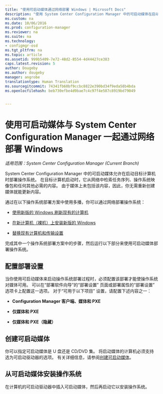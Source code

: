 ```yaml
---
title: "使用可启动媒体通过网络部署 Windows | Microsoft Docs"
description: "使用 System Center Configuration Manager 中的可启动媒体在启动目标计算机时部署操作系统。"
ms.custom: na
ms.date: 10/06/2016
ms.prod: configuration-manager
ms.reviewer: na
ms.suite: na
ms.technology:
- configmgr-osd
ms.tgt_pltfrm: na
ms.topic: article
ms.assetid: 999b5409-7e72-48d2-8554-4d44427ce383
caps.latest.revision: 5
author: Dougeby
ms.author: dougeby
manager: angrobe
translationtype: Human Translation
ms.sourcegitcommit: 74341fb60bf9ccbc8822e390bd34f9eda58b4bda
ms.openlocfilehash: beb730efbe4d9bae7c4c97f4e587c8919bd79049


---
```

# <a name="use-bootable-media-to-deploy-windows-over-the-network-with-system-center-configuration-manager"></a>使用可启动媒体与 System Center Configuration Manager 一起通过网络部署 Windows

*适用范围：System Center Configuration Manager (Current Branch)*

System Center Configuration Manager 中的可启动媒体允许在启动目标计算机时部署操作系统。 在目标计算机启动时，它从网络中检索任务序列、操作系统映像包和任何其他必需的内容。 由于媒体上未包括该内容，因此，你无需重新创建媒体就能更新内容。  

 通过在以下操作系统部署方案中使用多播，你可以通过网络部署操作系统：  

-   [使用新版的 Windows 刷新现有的计算机](refresh-an-existing-computer-with-a-new-version-of-windows.md)  

-   [在新计算机（裸机）上安装新版的 Windows](install-new-windows-version-new-computer-bare-metal.md)  

-   [替换现有计算机和传输设置](replace-an-existing-computer-and-transfer-settings.md)  

 完成其中一个操作系统部署方案中的步骤，然后运行以下部分来使用可启动媒体部署操作系统。  

## <a name="configure-deployment-settings"></a>配置部署设置  
 当你使用可启动媒体来启动操作系统部署过程时，必须配置该部署才能使操作系统对媒体可用。 可以在“部署软件向导”的“部署设置”  页面或部署属性的“部署设置”  选项卡上配置这一选项。  对于“可用于以下项目”  设置，请配置下述内容之一：  

-   **Configuration Manager 客户端、媒体和 PXE**  

-   **仅媒体和 PXE**  

-   **仅媒体和 PXE（隐藏）**  

## <a name="create-the-bootable-media"></a>创建可启动媒体  
 你可以指定可启动媒体是 U 盘还是 CD/DVD 集。 将启动媒体的计算机必须支持选为可启动驱动器的选项。 有关详细信息，请参阅[创建可启动媒体](create-bootable-media.md)。  

##  <a name="a-namebkmkdeploya-install-the-operating-system-from--bootable-media"></a><a name="BKMK_Deploy"></a> 从可启动媒体安装操作系统  
 在计算机的可启动驱动器中插入可启动媒体，然后再启动它以安装操作系统。  



<!--HONumber=Dec16_HO3-->


